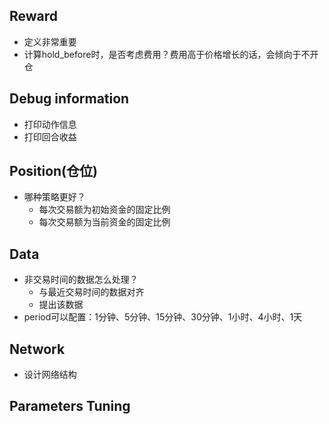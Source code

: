 ## Reward
* 定义非常重要
* 计算hold_before时，是否考虑费用？费用高于价格增长的话，会倾向于不开仓

## Debug information
* 打印动作信息
* 打印回合收益

## Position(仓位)
* 哪种策略更好？
    * 每次交易额为初始资金的固定比例
    * 每次交易额为当前资金的固定比例
    
## Data
* 非交易时间的数据怎么处理？
    * 与最近交易时间的数据对齐
    * 提出该数据 
* period可以配置：1分钟、5分钟、15分钟、30分钟、1小时、4小时、1天

## Network
* 设计网络结构

## Parameters Tuning
